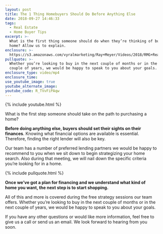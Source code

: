 ```yaml
---
layout: post
title: The 1 Thing Homebuyers Should Do Before Anything Else
date: 2018-09-27 14:46:33
tags:
  - Real Estate
  - Home Buyer Tips
excerpt: >-
  What is the first thing someone should do when they’re thinking of buying a
  home? Allow us to explain.
enclosure: >-
  https://s3.amazonaws.com/vyralmarketing/Ray+Meyer/Videos/2018/RMG+Realtors-+The+First+Step+To+Take+When+Purchasing+A+Home.mp4
pullquote: >-
  Whether you’re looking to buy in the next couple of months or in the next
  couple of years, we would be happy to speak to you about your goals.
enclosure_type: video/mp4
enclosure_time:
use_youtube_image: true
youtube_alternate_image:
youtube_code: R_TVvFiPAqw
---
```


{% include youtube.html %}

What is the first step someone should take on the path to purchasing a home?

**Before doing anything else, buyers should set their sights on their finances**. Knowing what financial options are available is essential. Therefore, finding the right lender will also be key.

Our team has a number of preferred lending partners we would be happy to recommend to you when we sit down to begin strategizing your home search. Also during that meeting, we will nail down the specific criteria you’re looking for in a home.

{% include pullquote.html %}

**Once we’ve got a plan for financing and we understand what kind of home you want, the next step is to start shopping.**

All of this and more is covered during the free strategy sessions our team offers. Whether you’re looking to buy in the next couple of months or in the next couple of years, we would be happy to speak to you about your goals.

If you have any other questions or would like more information, feel free to give us a call or send us an email. We look forward to hearing from you soon.

&nbsp;